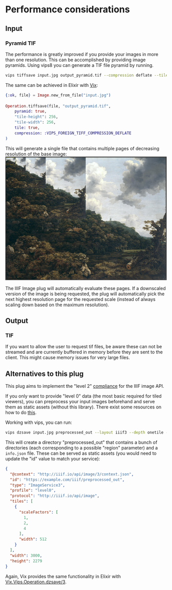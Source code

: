 # Performance considerations

## Input 

### Pyramid TIF

The performance is greatly improved if you provide your images in more than one resolution. This can be accomplished by providing image pyramids. Using vips8 you can generate a TIF file pyramid by running.

```bash
vips tiffsave input.jpg output_pyramid.tif --compression deflate --tile --tile-width 256 --tile-height 256 --pyramid 
```

The same can be achieved in Elixir with [Vix](https://hex.pm/packages/vix):

```elixir
{:ok, file} = Image.new_from_file("input.jpg")

Operation.tiffsave(file, "output_pyramid.tif",
    pyramid: true,
    "tile-height": 256,
    "tile-width": 256,
    tile: true,
    compression: :VIPS_FOREIGN_TIFF_COMPRESSION_DEFLATE
)
```


This will generate a single file that contains multiple pages of decreasing resolution of the base image:
![Image pyramid example image](image_pyramid.png)

The IIIF Image plug will automatically evaluate these pages. If a downscaled version of the image is being requested, the plug will automatically pick the next highest resolution page for the requested scale (instead of always scaling down based on the maximum resolution).

## Output

### TIF

If you want to allow the user to request tif files, be aware these can not be streamed and are currently buffered in memory before they are sent to the client. This might cause memory issues for very large files.

## Alternatives to this plug

This plug aims to implement the "level 2" [compliance](https://iiif.io/api/image/3.0/compliance) for the IIIF image API. 

If you only want to provide "level 0" data (the most basic required for tiled viewers), you can preprocess your input images beforehand and serve them as static assets (without this library). There exist some resources on how to do [this](https://training.iiif.io/dhsi/day-one/level-0-static.html).

Working with vips, you can run:

```bash
vips dzsave input.jpg preprocessed_out --layout iiif3 --depth onetile --overlap 0 --suffix .jpg
```

This will create a directory "preprocessed_out" that contains a bunch of directories (each corresponding to a possible "region" parameter) and a `info.json` file. These can be served as static assets (you would need to update the "id" value to match your service):

```json
{
  "@context": "http://iiif.io/api/image/3/context.json",
  "id": "https://example.com/iiif/preprocessed_out",
  "type": "ImageService3",
  "profile": "level0",
  "protocol": "http://iiif.io/api/image",
  "tiles": [
    {
      "scaleFactors": [
        1,
        2,
        4
      ],
      "width": 512
    }
  ],
  "width": 3000,
  "height": 2279
}
```

Again, Vix provides the same functionality in Elixir with [Vix.Vips.Operation.dzsave/3](https://hexdocs.pm/vix/Vix.Vips.Operation.html#dzsave/3).